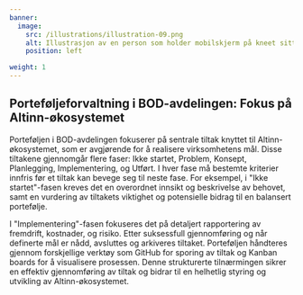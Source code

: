 ```yaml
---
banner:
  image:
    src: /illustrations/illustration-09.png
    alt: Illustrasjon av en person som holder mobilskjerm på kneet sitt
    position: left

weight: 1
---
```


## Porteføljeforvaltning i BOD-avdelingen: Fokus på Altinn-økosystemet 

Porteføljen i BOD-avdelingen fokuserer på sentrale tiltak knyttet til Altinn-økosystemet, som er avgjørende for å realisere virksomhetens mål. Disse tiltakene gjennomgår flere faser: Ikke startet, Problem, Konsept, Planlegging, Implementering, og Utført. I hver fase må bestemte kriterier innfris før et tiltak kan bevege seg til neste fase. For eksempel, i "Ikke startet"-fasen kreves det en overordnet innsikt og beskrivelse av behovet, samt en vurdering av tiltakets viktighet og potensielle bidrag til en balansert portefølje. 

I "Implementering"-fasen fokuseres det på detaljert rapportering av fremdrift, kostnader, og risiko. Etter suksessfull gjennomføring og når definerte mål er nådd, avsluttes og arkiveres tiltaket. Porteføljen håndteres gjennom forskjellige verktøy som GitHub for sporing av tiltak og Kanban boards for å visualisere prosessen. Denne strukturerte tilnærmingen sikrer en effektiv gjennomføring av tiltak og bidrar til en helhetlig styring og utvikling av Altinn-økosystemet.

